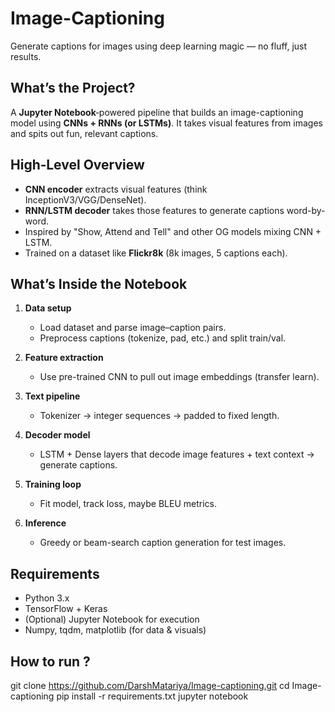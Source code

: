 # Image-Captioning

Generate captions for images using deep learning magic — no fluff, just results.

## What’s the Project?

A **Jupyter Notebook**‑powered pipeline that builds an image-captioning model using **CNNs + RNNs (or LSTMs)**. It takes visual features from images and spits out fun, relevant captions.

## High‑Level Overview

- **CNN encoder** extracts visual features (think InceptionV3/VGG/DenseNet).
- **RNN/LSTM decoder** takes those features to generate captions word-by-word.
- Inspired by "Show, Attend and Tell" and other OG models mixing CNN + LSTM.
- Trained on a dataset like **Flickr8k** (8k images, 5 captions each).

## What’s Inside the Notebook

1. **Data setup**  
   - Load dataset and parse image–caption pairs.  
   - Preprocess captions (tokenize, pad, etc.) and split train/val.

2. **Feature extraction**  
   - Use pre-trained CNN to pull out image embeddings (transfer learn).

3. **Text pipeline**  
   - Tokenizer → integer sequences → padded to fixed length.

4. **Decoder model**  
   - LSTM + Dense layers that decode image features + text context → generate captions.

5. **Training loop**  
   - Fit model, track loss, maybe BLEU metrics.

6. **Inference**  
   - Greedy or beam-search caption generation for test images.

## Requirements

- Python 3.x  
- TensorFlow + Keras  
- (Optional) Jupyter Notebook for execution  
- Numpy, tqdm, matplotlib (for data & visuals)

## How to run ?
git clone https://github.com/DarshMatariya/Image-captioning.git
cd Image-captioning
pip install -r requirements.txt
jupyter notebook  

